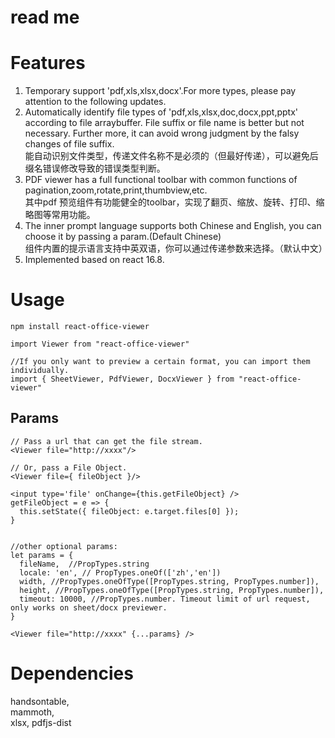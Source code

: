 # read me
# Features
1. Temporary support 'pdf,xls,xlsx,docx'.For more types, please pay attention to the following updates.      
2. Automatically identify file types of 'pdf,xls,xlsx,doc,docx,ppt,pptx' according to file arraybuffer. File suffix or file name is better but not necessary. Further more, it can avoid wrong judgment by the falsy changes of file suffix.   
能自动识别文件类型，传递文件名称不是必须的（但最好传递），可以避免后缀名错误修改导致的错误类型判断。   
3. PDF viewer has a full functional toolbar with common functions of pagination,zoom,rotate,print,thumbview,etc.      
其中pdf 预览组件有功能健全的toolbar，实现了翻页、缩放、旋转、打印、缩略图等常用功能。
4. The inner prompt language supports both Chinese and English, you can choose it by passing a param.(Default Chinese)   
组件内置的提示语言支持中英双语，你可以通过传递参数来选择。（默认中文）  
5. Implemented based on react 16.8.  

# Usage
```
npm install react-office-viewer

```
```
import Viewer from "react-office-viewer"

//If you only want to preview a certain format, you can import them individually.
import { SheetViewer, PdfViewer, DocxViewer } from "react-office-viewer"
```

## Params 
```
// Pass a url that can get the file stream. 
<Viewer file="http://xxxx"/>   

// Or, pass a File Object.
<Viewer file={ fileObject }/>

<input type='file' onChange={this.getFileObject} />
getFileObject = e => {
  this.setState({ fileObject: e.target.files[0] });
}


//other optional params:
let params = {
  fileName,  //PropTypes.string
  locale: 'en', // PropTypes.oneOf(['zh','en'])
  width, //PropTypes.oneOfType([PropTypes.string, PropTypes.number]),
  height, //PropTypes.oneOfType([PropTypes.string, PropTypes.number]),
  timeout: 10000, //PropTypes.number. Timeout limit of url request, only works on sheet/docx previewer.
}

<Viewer file="http://xxxx" {...params} />

```

# Dependencies
handsontable,  
mammoth,   
xlsx, 
pdfjs-dist       
